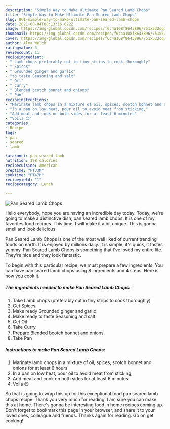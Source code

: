 ```yaml
---
description: "Simple Way to Make Ultimate Pan Seared Lamb Chops"
title: "Simple Way to Make Ultimate Pan Seared Lamb Chops"
slug: 861-simple-way-to-make-ultimate-pan-seared-lamb-chops
date: 2021-08-04T08:13:16.622Z
image: https://img-global.cpcdn.com/recipes/f6c4a108f8643896/751x532cq70/pan-seared-lamb-chops-recipe-main-photo.jpg
thumbnail: https://img-global.cpcdn.com/recipes/f6c4a108f8643896/751x532cq70/pan-seared-lamb-chops-recipe-main-photo.jpg
cover: https://img-global.cpcdn.com/recipes/f6c4a108f8643896/751x532cq70/pan-seared-lamb-chops-recipe-main-photo.jpg
author: Alma Welch
ratingvalue: 3
reviewcount: 11
recipeingredient:
- " Lamb chops preferably cut in tiny strips to cook thoroughly"
- " Spices"
- " Grounded ginger and garlic"
- "to taste Seasoning and salt"
- " Oil"
- " Curry"
- " Blended bcotch bonnet and onions"
- " Pan"
recipeinstructions:
- "Marinate lamb chops in a mixture of oil, spices, scotch bonnet and onions for at least 6 hours"
- "In a pan on low heat, pour oil to avoid meat from sticking,"
- "Add meat and cook on both sides for at least 6 minutes"
- "Voila 😍"
categories:
- Recipe
tags:
- pan
- seared
- lamb

katakunci: pan seared lamb 
nutrition: 198 calories
recipecuisine: American
preptime: "PT33M"
cooktime: "PT47M"
recipeyield: "1"
recipecategory: Lunch

---
```



![Pan Seared Lamb Chops](https://img-global.cpcdn.com/recipes/f6c4a108f8643896/751x532cq70/pan-seared-lamb-chops-recipe-main-photo.jpg)

Hello everybody, hope you are having an incredible day today. Today, we're going to make a distinctive dish, pan seared lamb chops. It is one of my favorites food recipes. This time, I will make it a bit unique. This is gonna smell and look delicious.

Pan Seared Lamb Chops is one of the most well liked of current trending foods on earth. It is enjoyed by millions daily. It is simple, it's quick, it tastes yummy. Pan Seared Lamb Chops is something that I've loved my entire life. They're nice and they look fantastic.




To begin with this particular recipe, we must prepare a few ingredients. You can have pan seared lamb chops using 8 ingredients and 4 steps. Here is how you cook it.

<!--inarticleads1-->

##### The ingredients needed to make Pan Seared Lamb Chops:

1. Take  Lamb chops (preferably cut in tiny strips to cook thoroughly)
1. Get  Spices
1. Make ready  Grounded ginger and garlic
1. Make ready to taste Seasoning and salt
1. Get  Oil
1. Take  Curry
1. Prepare  Blended bcotch bonnet and onions
1. Take  Pan




<!--inarticleads2-->

##### Instructions to make Pan Seared Lamb Chops:

1. Marinate lamb chops in a mixture of oil, spices, scotch bonnet and onions for at least 6 hours
1. In a pan on low heat, pour oil to avoid meat from sticking,
1. Add meat and cook on both sides for at least 6 minutes
1. Voila 😍




So that is going to wrap this up for this exceptional food pan seared lamb chops recipe. Thank you very much for reading. I am sure you can make this at home. There's gonna be interesting food in home recipes coming up. Don't forget to bookmark this page in your browser, and share it to your loved ones, colleague and friends. Thanks again for reading. Go on get cooking!
